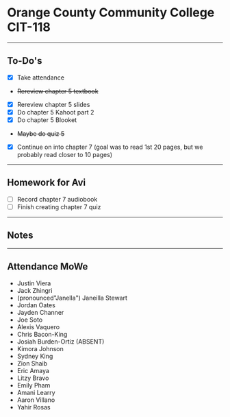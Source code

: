 # Orange County Community College CIT-118

---

## To-Do's

- [x] Take attendance
- ~~Rereview chapter 5 textbook~~
- [x] Rereview chapter 5 slides
- [x] Do chapter 5 Kahoot part 2
- [x] Do chapter 5 Blooket
- ~~Maybe do quiz 5~~
- [x] Continue on into chapter 7 (goal was to read 1st 20 pages, but we probably read closer to 10 pages)

---

## Homework for Avi

- [ ] Record chapter 7 audiobook
- [ ] Finish creating chapter 7 quiz

---

## Notes

---

## Attendance MoWe

- Justin Viera
- Jack Zhingri
- (pronounced"Janella") Janeilla Stewart
- Jordan Oates
- Jayden Channer
- Joe Soto
- Alexis Vaquero
- Chris Bacon-King
- Josiah Burden-Ortiz (ABSENT)
- Kimora Johnson
- Sydney King
- Zion Shaib
- Eric Amaya
- Litzy Bravo
- Emily Pham
- Amani Learry
- Aaron Villano
- Yahir Rosas